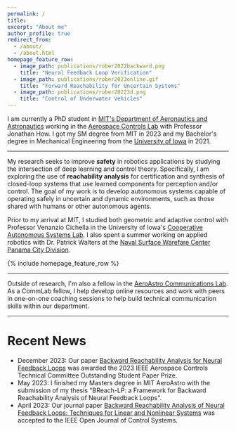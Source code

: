 ```yaml
---
permalink: /
title:
excerpt: "About me"
author_profile: true
redirect_from: 
  - /about/
  - /about.html
homepage_feature_row:
  - image_path: publications/rober2022backward.png
    title: "Neural Feedback Loop Verification"
  - image_path: publications/rober2023online.gif
    title: "Forward Reachability for Uncertain Systems"
  - image_path: publications/rober20223d.png
    title: "Control of Underwater Vehicles"
---
```


I am currently a PhD student in [MIT's Department of Aeronautics and Astronautics](https://aeroastro.mit.edu/) working in the [Aerospace Controls Lab](https://acl.mit.edu/) with Professor Jonathan How. 
I got my SM degree from MIT in 2023 and my Bachelor's degree in Mechanical Engineering from the [University of Iowa](https://me.engineering.uiowa.edu/) in 2021.

---

My research seeks to improve **safety** in robotics applications by studying the intersection of deep learning and control theory.
Specifically, I am exploring the use of **reachability analysis** for certification and synthesis of closed-loop systems that use learned components for perception and/or control.
The goal of my work is to develop autonomous systems capable of operating safely in uncertain and dynamic environments, such as those shared with humans or other autonomous agents.

Prior to my arrival at MIT, I studied both geometric and adaptive control with Professor Venanzio Cichella in the University of Iowa's [Cooperative Autonomous Systems Lab](https://cichella.lab.uiowa.edu/).
I also spent a summer working on applied robotics with Dr. Patrick Walters at the [Naval Surface Warefare Center Panama City Division](https://www.navsea.navy.mil/Home/Warfare-Centers/NSWC-Panama-City/).

{% include homepage_feature_row %}

---

Outside of research, I'm also a fellow in the [AeroAstro Communications Lab](https://mitcommlab.mit.edu/aeroastro/). 
As a CommLab fellow, I help develop online resources and work with peers in one-on-one coaching sessions to help build technical communication skills within our department.

---

# Recent News
- December 2023: Our paper [Backward Reachability Analysis for Neural Feedback Loops](https://ieeexplore.ieee.org/abstract/document/9992847) was awarded the 2023 IEEE Aerospace Controls Technical Committee Outstanding Student Paper Prize.
- May 2023: I finished my Masters degree in MIT AeroAstro with the submission of my thesis "BReach-LP: a Framework for Backward Reachability Analysis of Neural Feedback Loops".
- April 2023: Our journal paper [Backward Reachability Analysis of Neural Feedback Loops: Techniques for Linear and Nonlinear Systems](https://ieeexplore.ieee.org/document/10097878) was accepted to the IEEE Open Journal of Control Systems.


<!---
A data-driven personal website
======
Like many other Jekyll-based GitHub Pages templates, academicpages makes you separate the website's content from its form. The content & metadata of your website are in structured markdown files, while various other files constitute the theme, specifying how to transform that content & metadata into HTML pages. You keep these various markdown (.md), YAML (.yml), HTML, and CSS files in a public GitHub repository. Each time you commit and push an update to the repository, the [GitHub pages](https://pages.github.com/) service creates static HTML pages based on these files, which are hosted on GitHub's servers free of charge.

Many of the features of dynamic content management systems (like Wordpress) can be achieved in this fashion, using a fraction of the computational resources and with far less vulnerability to hacking and DDoSing. You can also modify the theme to your heart's content without touching the content of your site. If you get to a point where you've broken something in Jekyll/HTML/CSS beyond repair, your markdown files describing your talks, publications, etc. are safe. You can rollback the changes or even delete the repository and start over -- just be sure to save the markdown files! Finally, you can also write scripts that process the structured data on the site, such as [this one](https://github.com/academicpages/academicpages.github.io/blob/master/talkmap.ipynb) that analyzes metadata in pages about talks to display [a map of every location you've given a talk](https://academicpages.github.io/talkmap.html).

Getting started
======
1. Register a GitHub account if you don't have one and confirm your e-mail (required!)
1. Fork [this repository](https://github.com/academicpages/academicpages.github.io) by clicking the "fork" button in the top right. 
1. Go to the repository's settings (rightmost item in the tabs that start with "Code", should be below "Unwatch"). Rename the repository "[your GitHub username].github.io", which will also be your website's URL.
1. Set site-wide configuration and create content & metadata (see below -- also see [this set of diffs](http://archive.is/3TPas) showing what files were changed to set up [an example site](https://getorg-testacct.github.io) for a user with the username "getorg-testacct")
1. Upload any files (like PDFs, .zip files, etc.) to the files/ directory. They will appear at https://[your GitHub username].github.io/files/example.pdf.  
1. Check status by going to the repository settings, in the "GitHub pages" section

Site-wide configuration
------
The main configuration file for the site is in the base directory in [_config.yml](https://github.com/academicpages/academicpages.github.io/blob/master/_config.yml), which defines the content in the sidebars and other site-wide features. You will need to replace the default variables with ones about yourself and your site's github repository. The configuration file for the top menu is in [_data/navigation.yml](https://github.com/academicpages/academicpages.github.io/blob/master/_data/navigation.yml). For example, if you don't have a portfolio or blog posts, you can remove those items from that navigation.yml file to remove them from the header. 

Create content & metadata
------
For site content, there is one markdown file for each type of content, which are stored in directories like _publications, _talks, _posts, _teaching, or _pages. For example, each talk is a markdown file in the [_talks directory](https://github.com/academicpages/academicpages.github.io/tree/master/_talks). At the top of each markdown file is structured data in YAML about the talk, which the theme will parse to do lots of cool stuff. The same structured data about a talk is used to generate the list of talks on the [Talks page](https://academicpages.github.io/talks), each [individual page](https://academicpages.github.io/talks/2012-03-01-talk-1) for specific talks, the talks section for the [CV page](https://academicpages.github.io/cv), and the [map of places you've given a talk](https://academicpages.github.io/talkmap.html) (if you run this [python file](https://github.com/academicpages/academicpages.github.io/blob/master/talkmap.py) or [Jupyter notebook](https://github.com/academicpages/academicpages.github.io/blob/master/talkmap.ipynb), which creates the HTML for the map based on the contents of the _talks directory).

**Markdown generator**

I have also created [a set of Jupyter notebooks](https://github.com/academicpages/academicpages.github.io/tree/master/markdown_generator
) that converts a CSV containing structured data about talks or presentations into individual markdown files that will be properly formatted for the academicpages template. The sample CSVs in that directory are the ones I used to create my own personal website at stuartgeiger.com. My usual workflow is that I keep a spreadsheet of my publications and talks, then run the code in these notebooks to generate the markdown files, then commit and push them to the GitHub repository.

How to edit your site's GitHub repository
------
Many people use a git client to create files on their local computer and then push them to GitHub's servers. If you are not familiar with git, you can directly edit these configuration and markdown files directly in the github.com interface. Navigate to a file (like [this one](https://github.com/academicpages/academicpages.github.io/blob/master/_talks/2012-03-01-talk-1.md) and click the pencil icon in the top right of the content preview (to the right of the "Raw | Blame | History" buttons). You can delete a file by clicking the trashcan icon to the right of the pencil icon. You can also create new files or upload files by navigating to a directory and clicking the "Create new file" or "Upload files" buttons. 

Example: editing a markdown file for a talk
![Editing a markdown file for a talk](/images/editing-talk.png)

For more info
------
More info about configuring academicpages can be found in [the guide](https://academicpages.github.io/markdown/). The [guides for the Minimal Mistakes theme](https://mmistakes.github.io/minimal-mistakes/docs/configuration/) (which this theme was forked from) might also be helpful.

---
permalink: /
title:
excerpt: "About me"
author_profile: true
redirect_from: 
  - /about/
  - /about.html
homepage_feature_row:
  - image_path: publications/nfls.png
    title: "Neural Feedback Loop Verification"
  - image_path: publications/cadrl_stata.gif
    title: "Socially Aware Motion Planning"
  - image_path: publications/jackal_offroad_small.png
    title: "High-Speed Off-Road Navigation"
---

I am currently an Assistant Professor at Northeastern University, with a joint appointment in the Department of Electrical & Computer Engineering and the Khoury College of Computer Sciences.
I direct the [**Autonomy & Intelligence Laboratory**](https://neu-autonomy.github.io/lab_website) at Northeastern University.

---

<span style="color:blue">**Prospective Lab Members:**</span> Please take a look at [this page](https://neu-autonomy.github.io/lab_website/joinus) to see our current openings and express your interest using the relevant form. Unfortunately, I cannot respond to every email. Instead, by entering your info in the correct form, I can take a closer look when I am looking to hire for that position.

---

My research lies at the intersection of robotics, deep learning, and control theory, with the goal of developing **certifiable learning machines**.
This means creating robots that discover how to do cool behaviors -- with guarantees on safety, reliability, and efficiency.
Some specific techniques of interest are: reinforcement learning (RL), reachability analysis, learning cost-to-go functions,  bridging semantic perception and motion planning, and model predictive control (MPC).
A key application area of interest is **navigation in challenging environments**, such as off-road (e.g., forests, deserts) and alongside humans (e.g., on busy sidewalks, in crowded buildings).

Previously, I was a Visiting Faculty Researcher with Google's [People + AI Research (PAIR)](https://research.google/teams/brain/pair/) team, developing novel techniques for explainable and trustworthy AI.
Before that, I was a Research Scientist and Postdoctoral Associate at the MIT Department of Aeronautics and Astronautics, working on the [DARPA RACER](https://www.darpa.mil/news-events/2022-01-13) program, the [ARL SARA](https://www.arl.army.mil/business/collaborative-alliances/current-cras/sara-cra/sara-overview/) program, and advancing the field of certifiable learning.
I received the PhD (2020), SM (2017), and SB (2015) degrees from MIT in Mechanical Engineering.

---

{% include homepage_feature_row %}

Selected Awards
------
- Runner-Up: Best Paper Award ([1st Workshop on Formal Verification of Machine Learning, ICML 2022](https://www.ml-verification.com/home))
- Editors' Top 5 Published Articles of 2021 (IEEE Access)
- Winner: Best Paper Award on Cognitive Robotics (IROS 2019)
- Winner: Best Student Paper (IROS 2017)
- Finalist: Best Paper Award on Cognitive Robotics (IROS 2017)
- Finalist: Best Multi-Robot Systems Paper (ICRA 2017)
- iCampus Student Prize Winner for [ofcourse.mit.edu](https://ofcourse.mit.edu)

Recent Talks
------

<div class="row">
    <div class="col-sm-6" align="center">
        <h5 class="section-heading">Certifiable Learning Machines (Sep. 2022)</h5>
        <iframe width="356" height="200" src="https://www.youtube.com/embed/CaBBSDjQ-zM" frameborder="0" allow="accelerometer; autoplay; encrypted-media; gyroscope; picture-in-picture" allowfullscreen style="display: block;"></iframe>
    </div>
    <div class="col-sm-6" align="center">
        <h5 class="section-heading">Tutorial on NN Verification in Control (Dec. 2021)</h5>
        <iframe width="356" height="200" src="https://www.youtube.com/embed/juiyRPUwetM" frameborder="0" allow="accelerometer; autoplay; encrypted-media; gyroscope; picture-in-picture" allowfullscreen style="display: block;"></iframe>
    </div>
    <div class="col-sm-6" align="center">
        <h5 class="section-heading">PhD Thesis Defense (June 2020)</h5>
        <iframe width="356" height="200" src="https://www.youtube.com/embed/S_I7MrOgyY8" frameborder="0" allow="accelerometer; autoplay; encrypted-media; gyroscope; picture-in-picture" allowfullscreen style="display: block;"></iframe>
    </div>
</div>

--->